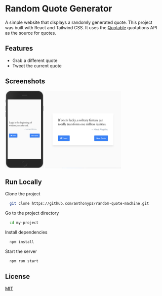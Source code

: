 # Random Quote Generator

A simple website that displays a randomly generated quote. This project was built with React and Tailwind CSS. It uses the [Quotable](https://github.com/lukePeavey/quotable) quotations API as the source for quotes.

## Features

- Grab a different quote
- Tweet the current quote

## Screenshots

<img src="https://github.com/anthonypz/random-quote-machine/blob/main/docs/images/quote.png" height=250>
<img src="https://github.com/anthonypz/random-quote-machine/blob/main/docs/images/quote2.png" height=250>

## Run Locally

Clone the project

```bash
  git clone https://github.com/anthonypz/random-quote-machine.git
```

Go to the project directory

```bash
  cd my-project
```

Install dependencies

```bash
  npm install
```

Start the server

```bash
  npm run start
```

## License

[MIT](https://choosealicense.com/licenses/mit/)

